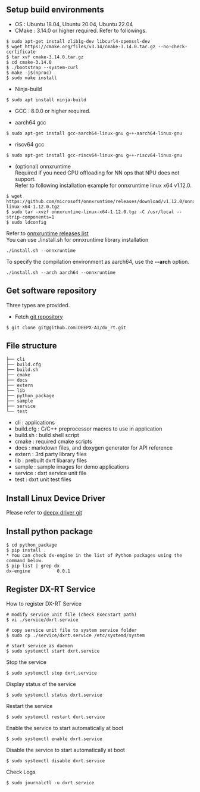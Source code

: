 ## Setup build environments
* OS : Ubuntu 18.04, Ubuntu 20.04, Ubuntu 22.04 
* CMake : 3.14.0 or higher required. Refer to followings.  
```
$ sudo apt-get install zlib1g-dev libcurl4-openssl-dev
$ wget https://cmake.org/files/v3.14/cmake-3.14.0.tar.gz --no-check-certificate
$ tar xvf cmake-3.14.0.tar.gz
$ cd cmake-3.14.0
$ ./bootstrap --system-curl
$ make -j$(nproc)
$ sudo make install
```
* Ninja-build  
```
$ sudo apt install ninja-build
```
* GCC : 8.0.0 or higher required.  

* aarch64 gcc  
```
$ sudo apt-get install gcc-aarch64-linux-gnu g++-aarch64-linux-gnu
```
* riscv64 gcc  
```
$ sudo apt-get install gcc-riscv64-linux-gnu g++-riscv64-linux-gnu
```
* (optional) onnxruntime  
Required if you need CPU offloading for NN ops that NPU does not support.  
Refer to following installation example for onnxruntime linux x64 v1.12.0.  
```
$ wget https://github.com/microsoft/onnxruntime/releases/download/v1.12.0/onnxruntime-linux-x64-1.12.0.tgz 
$ sudo tar -xvzf onnxruntime-linux-x64-1.12.0.tgz -C /usr/local --strip-components=1
$ sudo ldconfig 
```
Refer to [onnxruntime releases list](https://github.com/microsoft/onnxruntime/tags)    
You can use ./install.sh for onnxruntime library installation      
  ```shell
  ./install.sh --onnxruntime  
  ```        
  To specify the compilation environment as aarch64, use the **--arch** option.     
  ```shell
  ./install.sh --arch aarch64 --onnxruntime
  ```           
    
## Get software repository
Three types are provided.  
* Fetch [git repository](https://github.com/DEEPX-AI/dx_rt)
```
$ git clone git@github.com:DEEPX-AI/dx_rt.git
```
  
## File structure
```
├── cli
├── build.cfg
├── build.sh
├── cmake
├── docs
├── extern
├── lib
├── python_package
├── sample
├── service
└── test
```

* cli : applications
* build.cfg : C/C++ preprocessor macros to use in application  
* build.sh : build shell script  
* cmake : required cmake scripts  
* docs : markdown files, and doxygen generator for API reference  
* extern : 3rd party library files  
* lib : prebuilt dxrt libarary files  
* sample : sample images for demo applications  
* service : dxrt service unit file
* test : dxrt unit test files  
  
## Install Linux Device Driver
   Please refer to [deepx driver git](https://github.com/DEEPX-AI/dx_rt_npu_linux_driver)
  
## Install python package
```
$ cd python_package
$ pip install .
* You can check dx-engine in the list of Python packages using the command below.
$ pip list | grep dx
dx-engine          0.0.1
```
  
## Register DX-RT Service
How to register DX-RT Service
```
# modify service unit file (check ExecStart path)
$ vi ./service/dxrt.service

# copy service unit file to system service folder
$ sudo cp ./service/dxrt.service /etc/systemd/system

# start service as daemon
$ sudo systemctl start dxrt.service
```
Stop the service
```
$ sudo systemctl stop dxrt.service
```

Display status of the service
```
$ sudo systemctl status dxrt.service
```

Restart the service
```
$ sudo systemctl restart dxrt.service
```

Enable the service to start automatically at boot
```
$ sudo systemctl enable dxrt.service
```

Disable the service to start automatically at boot
```
$ sudo systemctl disable dxrt.service
```

Check Logs
```
$ sudo journalctl -u dxrt.service
```